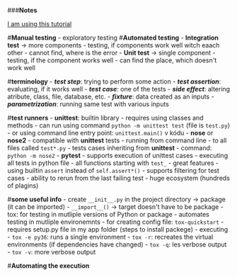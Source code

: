 ###**Notes**

[I am using this tutorial](https://realpython.com/python-testing/)

#**Manual testing**
    - exploratory testing
#**Automated testing**
    - **Integration test** -> more components
        - testing, if components work well witch eaach other
        - cannot find, where is the error
    - **Unit test** -> single component
        - testing, if the component works well
        - can find the place, which doesn't work well

#**terminology**
    - ***test step***: trying to perform some action
    - ***test assertion***: evaluating, if it works well
    - ***test case***: one of the tests
    - ***side effect***: altering atribute, class, file, database, etc.
    - ***fixture***: data created as an inputs
    - ***parametrization***: running same test with various inputs

#**test runners**
    - **unittest**: builtin library
        - requires using classes and methods
        - can run using command `python -m unittest test` (file is `test.py`)
        - or using command line entry point: `unittest.main()` v kódu
    - **nose** or **nose2**
        - compatible with **unittest** tests
        - running from command line
            - to all files called `test*.py`
            - tests cases inheriting from **unittest**
            - command: `python -m nose2`
    - **pytest**
        - supports execution of unittest cases
        - executing all tests in python file
            - all functions starting with `test_`
        - great features
            - using builtin `assert` instead of `self.assert*()`
            - supports filtering for test cases
            - ability to rerun from the last failing test
            - huge ecosystem (hundreds of plagins)

#**some useful info**
    - create `__init__.py` in the project directory -> package (it can be imported)
    - `__import__()` -> target doesn't have to be package
    - tox: for testing in mutliple versions of Python or package
        - automates testing in mutliple environemnts
        - for creating config file: `tox-quickstart`
            - requires setup.py file in my app folder (steps to install packege)
        - executing
            - `tox -e py36`: runs a single environment
            - `tox -r`: recreates the virtual environments (if dependencies have changed)
            - `tox -q`: les verbose output
            - `tox -v`: more verbose output

#**Automating the execution**